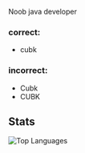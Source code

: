 Noob java developer

### correct:
- cubk

### incorrect:
- Cubk
- CUBK

## Stats
![Top Languages](https://github-readme-stats.vercel.app/api/top-langs/?username=cubk1&layout=compact&theme=radical)
